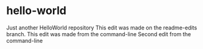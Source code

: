 # hello-world
Just another HelloWorld repository
This edit was made on the readme-edits branch.
This edit was made from the command-line
Second edit from the command-line
